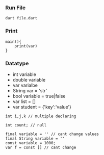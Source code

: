 ### Run File

```
dart file.dart
```

### Print

```
main(){
    print(var)
}
```

### Datatype

* int variable
* double variable
* var varialbe
* String var = 'str'
* bool variable = true|false
* var list = []
* var student = {'key':'value'}

```
int i,j,k // multiple declaring

int count; // null

final variable = '' // cant change values
final String variable = '' 
const variable = 1000;
var f = const [] // cant change
```